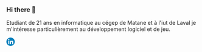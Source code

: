 ### Hi there 👋

Etudiant de 21 ans en informatique au cégep de Matane et à l'iut de Laval je m'intéresse particulièrement au développement logiciel et de jeu.



[<img align="left" alt="linkedin" width="22px" src="./linkedin.svg" />][linkedin]

<!--referece what linkedin is -->
[linkedin]: https://www.linkedin.com/in/sacha-bellier-toulouzou/
<!--
**sachabt/sachabt** is a ✨ _special_ ✨ repository because its `README.md` (this file) appears on your GitHub profile.

Here are some ideas to get you started:

- 🔭 I’m currently working on ...
- 🌱 I’m currently learning ...
- 👯 I’m looking to collaborate on ...
- 🤔 I’m looking for help with ...
- 💬 Ask me about ...
- 📫 How to reach me: ...
- 😄 Pronouns: ...
- ⚡ Fun fact: ...
-->
